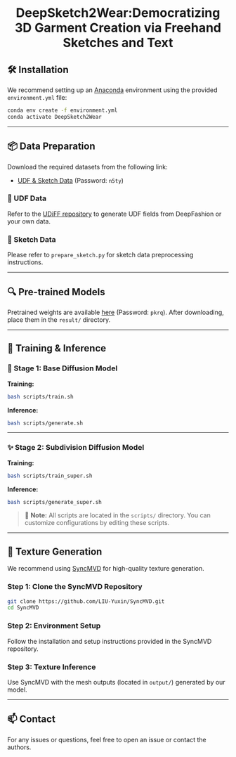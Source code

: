 <h1 align="center">DeepSketch2Wear:Democratizing 3D Garment Creation via Freehand Sketches and Text</h1>

## 🛠️ Installation

We recommend setting up an [Anaconda](https://www.anaconda.com/) environment using the provided `environment.yml` file:

```bash
conda env create -f environment.yml
conda activate DeepSketch2Wear
```

---

## 📦 Data Preparation

Download the required datasets from the following link:

- [UDF & Sketch Data](https://pan.baidu.com/s/1-6MWddmB0DexTDrknT3swQ) (Password: `n5ty`)

### 🔹 UDF Data

Refer to the [UDiFF repository](https://github.com/weiqi-zhang/UDiFF/tree/main) to generate UDF fields from DeepFashion or your own data.

### 🔹 Sketch Data

Please refer to `prepare_sketch.py` for sketch data preprocessing instructions.

---

## 🔍 Pre-trained Models

Pretrained weights are available [here](https://pan.baidu.com/s/1TKV73FX-seoTxUeWvtdpzQ) (Password: `pkrq`). After downloading, place them in the `result/` directory.

---

## 🚀 Training & Inference

### 🎯 Stage 1: Base Diffusion Model

**Training:**

```bash
bash scripts/train.sh
```

**Inference:**

```bash
bash scripts/generate.sh
```

---

### ✨ Stage 2: Subdivision Diffusion Model

**Training:**

```bash
bash scripts/train_super.sh
```

**Inference:**

```bash
bash scripts/generate_super.sh
```

> 📁 **Note:** All scripts are located in the `scripts/` directory. You can customize configurations by editing these scripts.

---

## 🎨 Texture Generation

We recommend using [SyncMVD](https://github.com/LIU-Yuxin/SyncMVD) for high-quality texture generation.

### Step 1: Clone the SyncMVD Repository

```bash
git clone https://github.com/LIU-Yuxin/SyncMVD.git
cd SyncMVD
```

### Step 2: Environment Setup

Follow the installation and setup instructions provided in the SyncMVD repository.

### Step 3: Texture Inference

Use SyncMVD with the mesh outputs (located in `output/`) generated by our model.

---

## 📫 Contact

For any issues or questions, feel free to open an issue or contact the authors.
